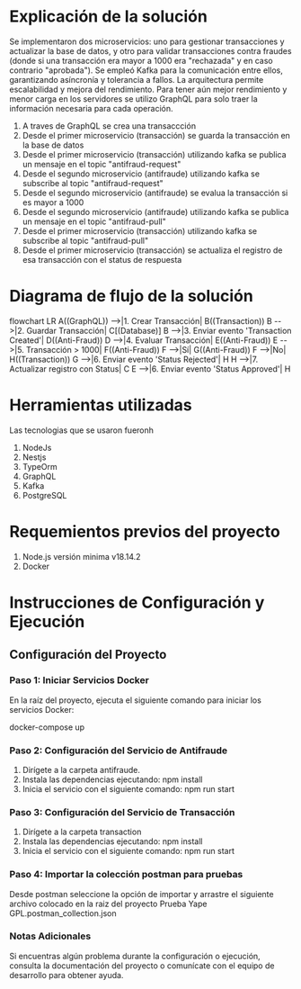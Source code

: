 # Explicación de la solución
Se implementaron dos microservicios: uno para gestionar transacciones y actualizar la base de datos, y otro para validar transacciones contra fraudes (donde si una transacción era mayor a 1000 era "rechazada" y en caso contrario "aprobada"). Se empleó Kafka para la comunicación entre ellos, garantizando asíncronía y tolerancia a fallos. La arquitectura permite escalabilidad y mejora del rendimiento.
Para tener aún mejor rendimiento y menor carga en los servidores se utilizo GraphQL para solo traer la información necesaria para cada operación.

<ol>
  <li>A traves de GraphQL se crea una transaccción</li>
  <li>Desde el primer microservicio (transacción) se guarda la transacción en la base de datos</li>
  <li>Desde el primer microservicio  (transacción) utilizando kafka se publica un mensaje en el topic "antifraud-request"</li>
  <li>Desde el segundo microservicio  (antifraude) utilizando kafka se subscribe al topic "antifraud-request"</li>
  <li>Desde el segundo microservicio  (antifraude) se evalua la transacción si es mayor a 1000</li>
  <li>Desde el segundo microservicio  (antifraude) utilizando kafka se publica un mensaje en el topic "antifraud-pull"</li>
  <li>Desde el primer microservicio  (transacción) utilizando kafka se subscribe al topic "antifraud-pull"</li>
  <li>Desde el primer microservicio  (transacción) se actualiza el registro de esa transacción con el status de respuesta</li>
</ol>

# Diagrama de flujo de la solución

  flowchart LR
    A((GraphQL)) -->|1. Crear Transacción| B((Transaction))
    B -->|2. Guardar Transacción| C[(Database)]
    B -->|3. Enviar evento 'Transaction Created'| D((Anti-Fraud))
    D -->|4. Evaluar Transacción| E((Anti-Fraud))
    E -->|5. Transacción > 1000| F((Anti-Fraud))
    F -->|Sí| G((Anti-Fraud))
    F -->|No| H((Transaction))
    G -->|6. Enviar evento 'Status Rejected'| H
    H -->|7. Actualizar registro con Status| C
    E -->|6. Enviar evento 'Status Approved'| H


# Herramientas utilizadas
Las tecnologias que se usaron fueronh
<ol>
   <li>NodeJs</li>
   <li>Nestjs</li>
   <li>TypeOrm</li>
   <li>GraphQL</li>
   <li>Kafka</li>
   <li>PostgreSQL</li>
</ol>

# Requemientos previos del proyecto
<ol>
   <li>Node.js versión minima v18.14.2</li>
   <li>Docker</li>
</ol>

# Instrucciones de Configuración y Ejecución

## Configuración del Proyecto

### Paso 1: Iniciar Servicios Docker
En la raíz del proyecto, ejecuta el siguiente comando para iniciar los servicios Docker:

docker-compose up

### Paso 2: Configuración del Servicio de Antifraude
<ol>
  <li>Dirígete a la carpeta antifraude.</li>
  <li>Instala las dependencias ejecutando:
       npm install
</li>
  <li>Inicia el servicio con el siguiente comando:
       npm run start
  </li>  
</ol>


### Paso 3: Configuración del Servicio de Transacción
<ol>
  <li>Dirígete a la carpeta transaction</li>
  <li>Instala las dependencias ejecutando:
       npm install
</li>
  <li>Inicia el servicio con el siguiente comando:
       npm run start
  </li>  
</ol>

### Paso 4: Importar la colección postman para pruebas
Desde postman seleccione la opción de importar y arrastre el siguiente archivo colocado en la raiz del proyecto
Prueba Yape GPL.postman_collection.json

### Notas Adicionales
Si encuentras algún problema durante la configuración o ejecución, consulta la documentación del proyecto o comunícate con el equipo de desarrollo para obtener ayuda.
